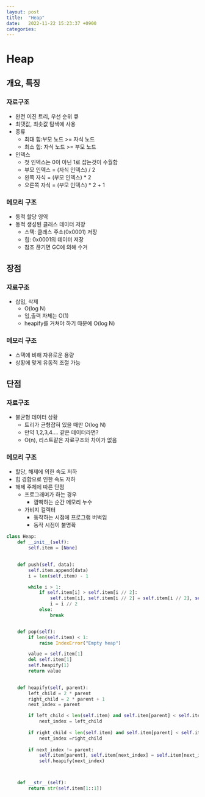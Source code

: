 ```yaml
---
layout: post
title:  "Heap"
date:   2022-11-22 15:23:37 +0900
categories:
---
```

# Heap

## 개요, 특징
### 자료구조
* 완전 이진 트리, 우선 순위 큐
* 최댓값, 최솟값 탐색에 사용
* 종류
    * 최대 힙:부모 노드 >= 자식 노드
    * 최소 힙: 자식 노드 >= 부모 노드
* 인덱스
    * 첫 인덱스는 0이 아닌 1로 잡는것이 수월함
    * 부모 인덱스 = (자식 인덱스) / 2
    * 왼쪽 자식 = (부모 인덱스) * 2
    * 오른쪽 자식 = (부모 인덱스) * 2 + 1
### 메모리 구조
* 동적 할당 영역
* 동적 생성된 클래스 데이터 저장
    - 스택: 클래스 주소(0x0001) 저장
    - 힙: 0x0001의 데이터 저장 
    - 참조 끊기면 GC에 의해 수거

## 장점
### 자료구조
* 삽입, 삭제
    - O(log N)
    - 입,출력 자체는 O(1)
    - heapify를 거쳐야 하기 때문에 O(log N) 
### 메모리 구조
- 스택에 비해 자유로운 용량
- 상황에 맞게 유동적 조절 가능

## 단점
### 자료구조
* 불균형 데이터 상황
    - 트리가 균형잡혀 있을 때만 O(log N)
    - 만약 1,2,3,4.... 같은 데이터라면?
    - O(n), 리스트같은 자료구조와 차이가 없음
### 메모리 구조
- 할당, 해제에 의한 속도 저하
- 힙 경합으로 인한 속도 저하
- 해제 주체에 따른 단점
    - 프로그래머가 하는 경우
        - 깜빡하는 순간 메모리 누수
    - 가비지 컬렉터
        - 동작하는 시점에 프로그램 버벅임
        - 동작 시점이 불명확

```python
class Heap:
    def __init__(self):
        self.item = [None]

    
    def push(self, data):
        self.item.append(data)
        i = len(self.item) - 1

        while i > 1:
            if self.item[i] > self.item[i // 2]:
                self.item[i], self.item[i // 2] = self.item[i // 2], self.item[i]
                i = i // 2
            else:
                break


    def pop(self):
        if len(self.item) < 1:
            raise IndexError("Empty heap")

        value = self.item[1]
        del self.item[1]
        self.heapify(1)
        return value
    

    def heapify(self, parent):
        left_child = 2 * parent
        right_child = 2 * parent + 1
        next_index = parent

        if left_child < len(self.item) and self.item[parent] < self.item[left_child]:
            next_index = left_child
        
        if right_child < len(self.item) and self.item[parent] < self.item[right_child]:
            next_index =right_child
        
        if next_index != parent:
            self.item[parent], self.item[next_index] = self.item[next_index], self.item[parent] 
            self.heapify(next_index)



    def __str__(self):
        return str(self.item[1::1])

```
